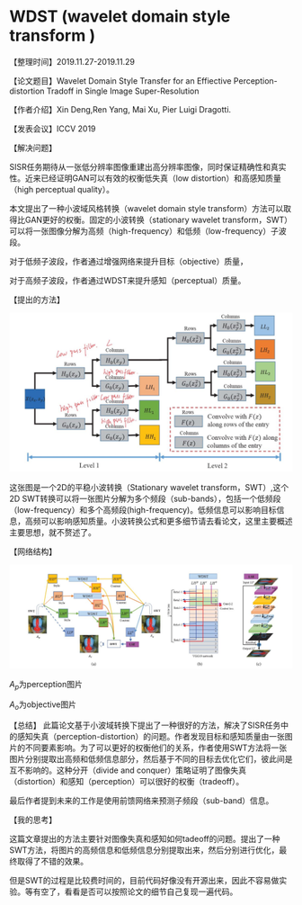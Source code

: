# WDST (wavelet domain style transform )

【整理时间】2019.11.27-2019.11.29

【论文题目】Wavelet Domain Style Transfer for an Effiective Perception-distortion Tradoff in Single Image Super-Resolution

【作者介绍】Xin Deng,Ren Yang, Mai Xu, Pier Luigi Dragotti.

【发表会议】ICCV 2019

【解决问题】

SISR任务期待从一张低分辨率图像重建出高分辨率图像，同时保证精确性和真实性。近来已经证明GAN可以有效的权衡低失真（low distortion）和高感知质量（high perceptual quality）。

本文提出了一种小波域风格转换（wavelet domain style transform）方法可以取得比GAN更好的权衡。固定的小波转换（stationary wavelet transform，SWT）可以将一张图像分解为高频（high-frequency）和低频（low-frequency）子波段。

对于低频子波段，作者通过增强网络来提升目标（objective）质量，

对于高频子波段，作者通过WDST来提升感知（perceptual）质量。

【提出的方法】

![SWT](pic/WDST/stationary_wavelet_transform.JPG)

这张图是一个2D的平稳小波转换（Stationary wavelet transform，SWT）,这个2D SWT转换可以将一张图片分解为多个频段（sub-bands），包括一个低频段（low-frequency）和多个高频段(high-frequency)。低频信息可以影响目标信息，高频可以影响感知质量。小波转换公式和更多细节请去看论文，这里主要概述主要思想，就不赘述了。

【网络结构】

![network](pic/WDST/network.JPG)



$A_p$为perception图片

$A_o$为objective图片



【总结】
此篇论文基于小波域转换下提出了一种很好的方法，解决了SISR任务中的感知失真（perception-distortion）的问题。作者发现目标和感知质量由一张图片的不同要素影响。为了可以更好的权衡他们的关系，作者使用SWT方法将一张图片分别提取出高频和低频信息部分，然后基于不同的目标去优化它们，彼此间是互不影响的。这种分开（divide and conquer）策略证明了图像失真（distortion）和感知（perception）可以很好的权衡（tradeoff）。

最后作者提到未来的工作是使用前馈网络来预测子频段（sub-band）信息。

【我的思考】

这篇文章提出的方法主要针对图像失真和感知如何tadeoff的问题。提出了一种SWT方法，将图片的高频信息和低频信息分别提取出来，然后分别进行优化，最终取得了不错的效果。

但是SWT的过程是比较费时间的，目前代码好像没有开源出来，因此不容易做实验。等有空了，看看是否可以按照论文的细节自己复现一遍代码。

